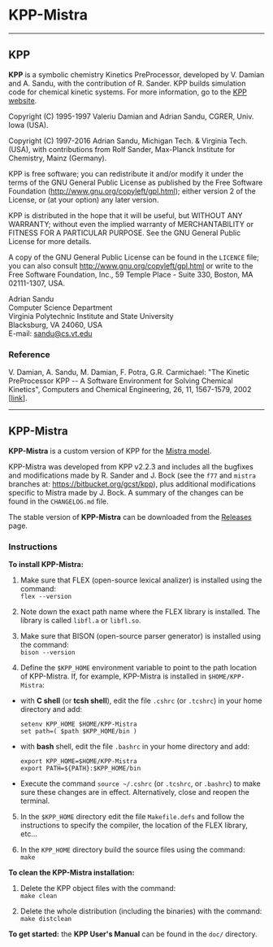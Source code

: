 # KPP-Mistra

******************************************************************************

## KPP

__KPP__ is a symbolic chemistry Kinetics PreProcessor, developed by
V. Damian and A. Sandu, with the contribution of R. Sander. KPP builds
simulation code for chemical kinetic systems. For more information, go
to the [KPP website](https://people.cs.vt.edu/~asandu/Software/Kpp/).

Copyright (C) 1995-1997 Valeriu Damian and Adrian Sandu, CGRER, Univ. Iowa (USA).

Copyright (C) 1997-2016 Adrian Sandu, Michigan Tech. & Virginia Tech. (USA),
with contributions from Rolf Sander, Max-Planck Institute for Chemistry, Mainz (Germany).

KPP is free software; you can redistribute it and/or modify it under the
terms of the GNU General Public License as published by the Free
Software Foundation (http://www.gnu.org/copyleft/gpl.html); either
version 2 of the License, or (at your option) any later version.

KPP is distributed in the hope that it will be useful, but WITHOUT ANY
WARRANTY; without even the implied warranty of MERCHANTABILITY or
FITNESS FOR A PARTICULAR PURPOSE. See the GNU General Public License
for more details.

A copy of the GNU General Public License can be found in the `LICENCE`
file; you can also consult http://www.gnu.org/copyleft/gpl.html or
write to the Free Software Foundation, Inc., 59 Temple Place - Suite
330, Boston, MA 02111-1307, USA.

Adrian Sandu  
Computer Science Department  
Virginia Polytechnic Institute and State University  
Blacksburg, VA 24060, USA  
E-mail: sandu@cs.vt.edu

### Reference

V. Damian, A. Sandu, M. Damian, F. Potra, G.R. Carmichael: "The
Kinetic PreProcessor KPP -- A Software Environment for Solving
Chemical Kinetics", Computers and Chemical Engineering, 26, 11,
1567-1579, 2002 [[link](https://doi.org/10.1016/S0098-1354(02)00128-X)].

******************************************************************************

## KPP-Mistra

__KPP-Mistra__ is a custom version of KPP for the
[Mistra model](https://github.com/MistraModel/Mistra).

KPP-Mistra was developed from KPP v2.2.3 and includes all the bugfixes
and modifications made by R. Sander and J. Bock (see the `f77` and
`mistra` branches at: https://bitbucket.org/gcst/kpp), plus additional
modifications specific to Mistra made by J. Bock. A summary of the
changes can be found in the `CHANGELOG.md` file.

The stable version of __KPP-Mistra__ can be downloaded from the
[Releases](https://github.com/MistraModel/KPP-Mistra/releases) page.

### Instructions

__To install KPP-Mistra:__

1. Make sure that FLEX (open-source lexical analizer) is installed using the command:  
   `flex --version`

2. Note down the exact path name where the FLEX library is installed.
   The library is called `libfl.a` or `libfl.so`.

3. Make sure that BISON (open-source parser generator) is installed using the command:  
   `bison --version`

4. Define the `$KPP_HOME` environment variable to point to the path location of KPP-Mistra.
   If, for example, KPP-Mistra is installed in `$HOME/KPP-Mistra`:

  - with __C shell__ (or __tcsh shell__), edit the file `.cshrc` (or `.tcshrc`) in your home
    directory and add:
    ```shell
    setenv KPP_HOME $HOME/KPP-Mistra
    set path=( $path $KPP_HOME/bin )
    ```

  - with __bash__ shell, edit the file `.bashrc` in your home directory and add:
    ```shell
    export KPP_HOME=$HOME/KPP-Mistra
    export PATH=${PATH}:$KPP_HOME/bin
    ```

   - Execute the command `source ~/.cshrc` (or `.tcshrc`, or `.bashrc`) to make sure these
     changes are in effect. Alternatively, close and reopen the terminal.

5. In the `$KPP_HOME` directory edit the file `Makefile.defs` and follow the instructions
   to specify the compiler, the location of the FLEX library, etc...

6. In the `KPP_HOME` directory build the source files using the command:  
   `make`

__To clean the KPP-Mistra installation:__

1. Delete the KPP object files with the command:  
   `make clean`

2. Delete the whole distribution (including the binaries) with the command:  
   `make distclean`

__To get started:__ the **KPP User's Manual** can be found in the `doc/` directory.
